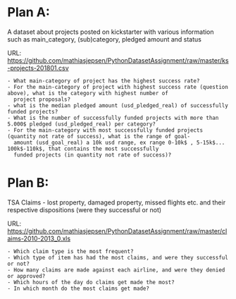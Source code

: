# Plan A: 
A dataset about projects posted on kickstarter with various information such as main_category, (sub)category, pledged amount and status

URL: https://github.com/mathiasjepsen/PythonDatasetAssignment/raw/master/ks-projects-201801.csv

    - What main-category of project has the highest success rate?
    - For the main-category of project with highest success rate (question above), what is the category with highest number of 
      project proposals?
    - what is the median pledged amount (usd_pledged_real) of successfully funded projects?
    - What is the number of successfully funded projects with more than 5.000$ pledged (usd_pledged_real) per category?
    - For the main-category with most successfully funded projects (quantity not rate of success), what is the range of goal-
      amount (usd_goal_real) a 10k usd range, ex range 0-10k$ , 5-15k$... 100k$-110k$, that contains the most successfully 
      funded projects (in quantity not rate of success)?


# Plan B: 
TSA Claims - lost property, damaged property, missed flights etc. and their respective dispositions (were they      successful or not)
        
URL: https://github.com/mathiasjepsen/PythonDatasetAssignment/raw/master/claims-2010-2013_0.xls
  
    - Which claim type is the most frequent?
    - Which type of item has had the most claims, and were they successful or not?
    - How many claims are made against each airline, and were they denied or approved?
    - Which hours of the day do claims get made the most?
    - In which month do the most claims get made?
